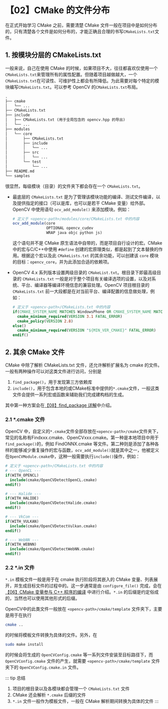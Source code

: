 # 【02】CMake 的文件分布

在正式开始学习 CMake 之前，需要清楚 CMake 文件一般在项目中是如何分布的，只有清楚各个文件是如何分布的，才能正确且合理的书写`CMakeLists.txt`文件。

## 1. 按模块分层的 CMakeLists.txt

一般来说，自己在使用 CMake 的时候，如果项目不大，往往都喜欢仅使用一个`CMakeLists.txt`来管理所有的属性配置。但随着项目越做越大，一个`CMakeLists.txt`在可读性、可维护性上都会有所降低。为此需要对每个特定的模块编写`CMakeLists.txt`。可以参考 OpenCV 的`CMakeLists.txt`布局。

```txt
.
├── cmake
│   └── ...
├── CMakeLists.txt
├── include
│   ├── CMakeLists.txt (用于全局包含的 opencv.hpp 的导出)
│   └── ...
├── modules
│   └── core
│       ├── CMakeLists.txt
│       ├── include
│       │   └── ...
│       ├── src
│       │   └── ...
│       └── test
│           └── ...
├── README.md
└── samples
```

很显然，每级模块（目录）的文件夹下都会存在一个 `CMakeLists.txt`。

- 最底层的 `CMakeLists.txt` 是为了管理该模块功能的编译、测试文件编译，以及提供指定的接口（可以是库，也可以是若干 CMake 变量）给外部。OpenCV 中使用语句 `ocv_add_module()` 来添加模块。例如：

  ```cmake
  # 定义于 <opencv-path>/modules/core/CMakeLists.txt 中的内容
  ocv_add_module(core
                 OPTIONAL opencv_cudev
                 WRAP java objc python js)
  ```

  这个语句并不是 CMake 原生语法中自带的，而是项目自行设计的宏。CMake 中的宏与C/C++中使用 `#define` 创建的宏原理类似，都是起到了文本替换的作用。根据这个宏以及此 `CMakeLists.txt` 的其余功能，可以创建该 `core` 模块的目标：`opencv_core`，并为此添加合适的依赖项。

- OpenCV 4.x 系列版本设置两级目录的 `CMakeList.txt`。根目录下即最高级目录的 `CMakeLists.txt` 一般是对于整个项目有关编译选项的设置，以及对系统、平台、编译器等编译环境信息的兼容处理。OpenCV 项目根目录的 `CMakeLists.txt` 前一大段都是在对当前平台、编译配置的信息做处理，例如：

  ```cmake
  # 定义于 <opencv-path>/CMakeLists.txt 中的内容
  if(CMAKE_SYSTEM_NAME MATCHES WindowsPhone OR CMAKE_SYSTEM_NAME MATCHES WindowsStore)
    cmake_minimum_required(VERSION 3.1 FATAL_ERROR)
    cmake_policy(VERSION 2.8)
  else()
    cmake_minimum_required(VERSION "${MIN_VER_CMAKE}" FATAL_ERROR)
  endif()
  ```

## 2. 其余 CMake 文件

CMake 中除了解析 CMakeLists.txt 文件，还允许解析扩展名为 cmake 的文件。一般有两种操作可以对这类文件进行访问，分别是

1. `find_package()`，用于发现第三方依赖库
2. `include()`，用于包含本地的或CMake标准中提供的`*.cmake`文件，一般这类文件会提供一系列宏或函数来辅助我们完成建构档的生成。

其中第一种方案会在[【08】find_package 详解](08.md)中介绍。

### 2.1 *.cmake 文件

OpenCV 中，自定义的`*.cmake`文件全部存放在`<opencv-path>/cmake`文件夹下，常见的名称有Findxxx.cmake、OpenCVxxx.cmake。第一种是本地项目中用于`find_package()`的，例如 FindONNX.cmake 等文件。第二种则是添加了各种各样的能够减少重复操作的宏与函数，`ocv_add_module()`就是其中之一，他被定义在`OpenCVModule.cmake`中，这种一般需要执行`include()`操作，例如：

```cmake
# 定义于 <opencv-path>/CMakeLists.txt 中的内容
# --- OpenCL ---
if(WITH_OPENCL)
  include(cmake/OpenCVDetectOpenCL.cmake)
endif()

# --- Halide ---
if(WITH_HALIDE)
  include(cmake/OpenCVDetectHalide.cmake)
endif()

# --- VkCom ---
if(WITH_VULKAN)
  include(cmake/OpenCVDetectVulkan.cmake)
endif()

# --- WebNN ---
if(WITH_WEBNN)
  include(cmake/OpenCVDetectWebNN.cmake)
endif()
```

### 2.2 *.in 文件

`*.in` 模板文件一般是用于在 cmake 执行阶段将其嵌入的 CMake 变量、列表展开，并生成目标文件的过程中的。这一步通常是由 `configure_file()` 完成，会在[【06】CMake 变量参与 C++ 程序的编译](06.md) 中进行介绍。`*.in` 的后缀是约定俗成的，当然也可以使用其他形式的后缀。

OpenCV中的此类文件一般放在 `<opencv-path>/cmake/template` 文件夹下，主要是用于在执行

```bash
cmake ..
```

的时候将模板文件转换为具体的文件。另外，在

```bash
sudo make install
```

的时候会将生成的 `OpenCVConfig.cmake` 等一系列文件安装至目标路径下，而 `OpenCVConfig.cmake` 文件的产生，就需要 `<opencv-path>/cmake/template` 文件夹下的 `OpenCVConfig.cmake.in` 文件。

::: tip 总结
1. 项目的根目录以及各模块都会管理一个 `CMakeLists.txt` 文件
2. CMake 还会解析 `*.cmake` 后缀的文件
3. `*.in` 文件一般作为模板文件，一般在 CMake 解析期间转换为具体的文件
:::
